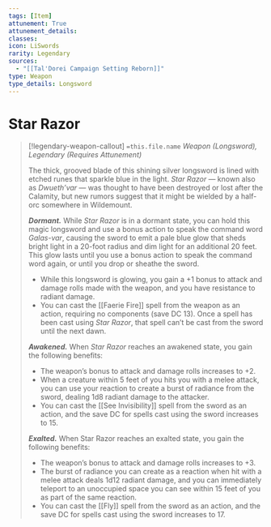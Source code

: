 ```yaml
---
tags: [Item]
attunement: True
attunement_details: 
classes: 
icon: LiSwords
rarity: Legendary
sources:
  - "[[Tal'Dorei Campaign Setting Reborn]]"
type: Weapon
type_details: Longsword
---
```

# Star Razor
>[!legendary-weapon-callout] `=this.file.name`
>*Weapon (Longsword), Legendary (Requires Attunement)*
>
>The thick, grooved blade of this shining silver longsword is lined with etched runes that sparkle blue in the light. *Star Razor* — known also as *Dwueth’var* — was thought to have been destroyed or lost after the Calamity, but new rumors suggest that it might be wielded by a half-orc somewhere in Wildemount.
>
>***Dormant.*** While *Star Razor* is in a dormant state, you can hold this magic longsword and use a bonus action to speak the command word *Galas-var*, causing the sword to emit a pale blue glow that sheds bright light in a 20-foot radius and dim light for an additional 20 feet. This glow lasts until you use a bonus action to speak the command word again, or until you drop or sheathe the sword.
>
>* While this longsword is glowing, you gain a +1 bonus to attack and damage rolls made with the weapon, and you have resistance to radiant damage.
>* You can cast the [[Faerie Fire]] spell from the weapon as an action, requiring no components (save DC 13). Once a spell has been cast using *Star Razor*, that spell can’t be cast from the sword until the next dawn.
>
>***Awakened.*** When *Star Razor* reaches an awakened state, you gain the following benefits:
>
>* The weapon’s bonus to attack and damage rolls increases to +2.
>* When a creature within 5 feet of you hits you with a melee attack, you can use your reaction to create a burst of radiance from the sword, dealing 1d8 radiant damage to the attacker.
>* You can cast the [[See Invisibility]] spell from the sword as an action, and the save DC for spells cast using the sword increases to 15.
>
>***Exalted.*** When Star Razor reaches an exalted state, you gain the following benefits:
>
>* The weapon’s bonus to attack and damage rolls increases to +3.
>* The burst of radiance you can create as a reaction when hit with a melee attack deals 1d12 radiant damage, and you can immediately teleport to an unoccupied space you can see within 15 feet of you as part of the same reaction.
>* You can cast the [[Fly]] spell from the sword as an action, and the save DC for spells cast using the sword increases to 17.
>
>
